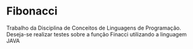 # Fibonacci
Trabalho da Disciplina de Conceitos de Linguagens de Programação.
Deseja-se realizar testes sobre a função Finacci utilizando a linguagem JAVA
